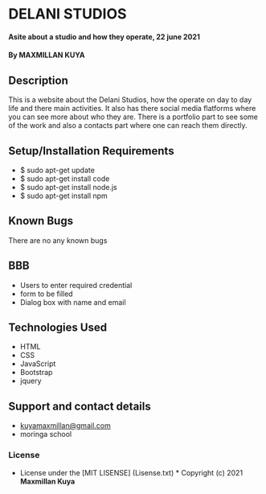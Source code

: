 # DELANI STUDIOS
#### Asite about a studio and how they operate, 22 june 2021
#### By **MAXMILLAN KUYA**
## Description
This is a website about the Delani Studios, how the operate on day to day life and there main activities. It also has there social media flatforms where you can see more about who they are. There is a portfolio part to see some of the work and also a contacts part where one can reach them directly.
## Setup/Installation Requirements
* $ sudo apt-get update
* $ sudo apt-get install code
* $ sudo apt-get install node.js
* $ sudo apt-get install npm
## Known Bugs
There are no any known bugs
## BBB
* Users to enter required credential
* form to be filled
* Dialog box with name and email
## Technologies Used
* HTML
* CSS
* JavaScript
* Bootstrap
* jquery
## Support and contact details
* kuyamaxmillan@gmail.com
* moringa school
### License
* License under the [MIT LISENSE] (Lisense.txt) *
Copyright (c) 2021 **Maxmillan Kuya**